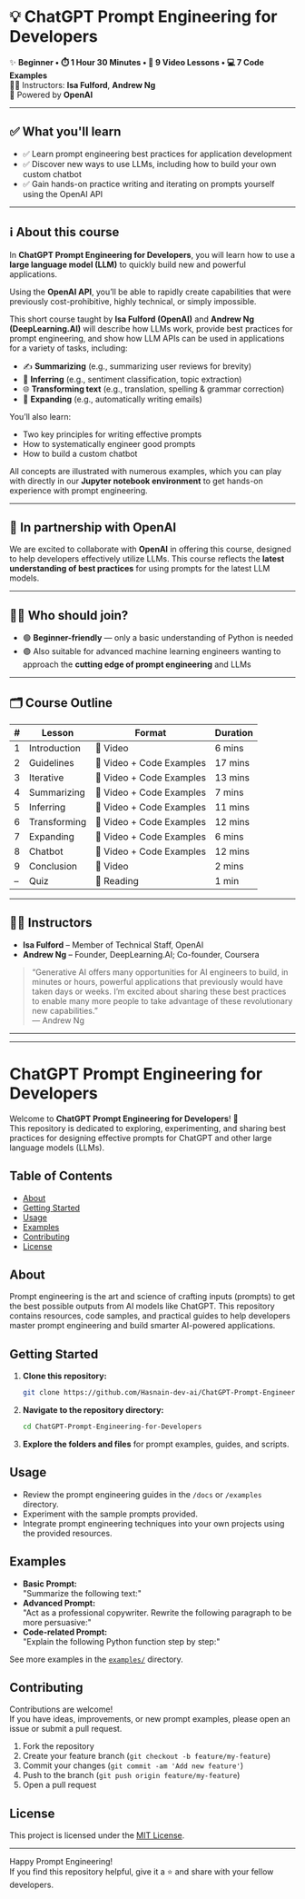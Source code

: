 # 💡 ChatGPT Prompt Engineering for Developers

✨ **Beginner • ⏱️ 1 Hour 30 Minutes • 🎥 9 Video Lessons • 💻 7 Code Examples**  
👩‍🏫 Instructors: **Isa Fulford**, **Andrew Ng**  
🤝 Powered by **OpenAI**

---

## ✅ What you'll learn

- ✅ Learn prompt engineering best practices for application development  
- ✅ Discover new ways to use LLMs, including how to build your own custom chatbot  
- ✅ Gain hands-on practice writing and iterating on prompts yourself using the OpenAI API  

---

## ℹ️ About this course  

In **ChatGPT Prompt Engineering for Developers**, you will learn how to use a **large language model (LLM)** to quickly build new and powerful applications.  

Using the **OpenAI API**, you’ll be able to rapidly create capabilities that were previously cost-prohibitive, highly technical, or simply impossible.  

This short course taught by **Isa Fulford (OpenAI)** and **Andrew Ng (DeepLearning.AI)** will describe how LLMs work, provide best practices for prompt engineering, and show how LLM APIs can be used in applications for a variety of tasks, including:

- ✍️ **Summarizing** (e.g., summarizing user reviews for brevity)  
- 🔎 **Inferring** (e.g., sentiment classification, topic extraction)  
- 🌐 **Transforming text** (e.g., translation, spelling & grammar correction)  
- 🚀 **Expanding** (e.g., automatically writing emails)  

You’ll also learn:  

- Two key principles for writing effective prompts  
- How to systematically engineer good prompts  
- How to build a custom chatbot  

All concepts are illustrated with numerous examples, which you can play with directly in our **Jupyter notebook environment** to get hands-on experience with prompt engineering.

---

## 🤝 In partnership with OpenAI  

We are excited to collaborate with **OpenAI** in offering this course, designed to help developers effectively utilize LLMs. This course reflects the **latest understanding of best practices** for using prompts for the latest LLM models.

---

## 👩‍💻 Who should join?

- 🟢 **Beginner-friendly** — only a basic understanding of Python is needed  
- 🟣 Also suitable for advanced machine learning engineers wanting to approach the **cutting edge of prompt engineering** and LLMs  

---

## 🗂 Course Outline  

| # | Lesson | Format | Duration |
|---|--------|--------|----------|
| 1 | Introduction | 🎥 Video | 6 mins |
| 2 | Guidelines | 🎥 Video + Code Examples | 17 mins |
| 3 | Iterative | 🎥 Video + Code Examples | 13 mins |
| 4 | Summarizing | 🎥 Video + Code Examples | 7 mins |
| 5 | Inferring | 🎥 Video + Code Examples | 11 mins |
| 6 | Transforming | 🎥 Video + Code Examples | 12 mins |
| 7 | Expanding | 🎥 Video + Code Examples | 6 mins |
| 8 | Chatbot | 🎥 Video + Code Examples | 12 mins |
| 9 | Conclusion | 🎥 Video | 2 mins |
| – | Quiz | 📖 Reading | 1 min |

---

## 👨‍🏫 Instructors  

- **Isa Fulford** – Member of Technical Staff, OpenAI  
- **Andrew Ng** – Founder, DeepLearning.AI; Co-founder, Coursera  

> “Generative AI offers many opportunities for AI engineers to build, in minutes or hours, powerful applications that previously would have taken days or weeks. I’m excited about sharing these best practices to enable many more people to take advantage of these revolutionary new capabilities.”  
> — Andrew Ng  

---


____________________________________________

# ChatGPT Prompt Engineering for Developers

Welcome to **ChatGPT Prompt Engineering for Developers**! 🚀  
This repository is dedicated to exploring, experimenting, and sharing best practices for designing effective prompts for ChatGPT and other large language models (LLMs).

## Table of Contents

- [About](#about)
- [Getting Started](#getting-started)
- [Usage](#usage)
- [Examples](#examples)
- [Contributing](#contributing)
- [License](#license)

## About

Prompt engineering is the art and science of crafting inputs (prompts) to get the best possible outputs from AI models like ChatGPT. This repository contains resources, code samples, and practical guides to help developers master prompt engineering and build smarter AI-powered applications.

## Getting Started

1. **Clone this repository:**
   ```bash
   git clone https://github.com/Hasnain-dev-ai/ChatGPT-Prompt-Engineering-for-Developers.git
   ```
2. **Navigate to the repository directory:**
   ```bash
   cd ChatGPT-Prompt-Engineering-for-Developers
   ```
3. **Explore the folders and files** for prompt examples, guides, and scripts.

## Usage

- Review the prompt engineering guides in the `/docs` or `/examples` directory.
- Experiment with the sample prompts provided.
- Integrate prompt engineering techniques into your own projects using the provided resources.

## Examples

- **Basic Prompt:**  
  "Summarize the following text:"
- **Advanced Prompt:**  
  "Act as a professional copywriter. Rewrite the following paragraph to be more persuasive:"
- **Code-related Prompt:**  
  "Explain the following Python function step by step:"

See more examples in the [`examples/`](examples/) directory.

## Contributing

Contributions are welcome!  
If you have ideas, improvements, or new prompt examples, please open an issue or submit a pull request.

1. Fork the repository
2. Create your feature branch (`git checkout -b feature/my-feature`)
3. Commit your changes (`git commit -am 'Add new feature'`)
4. Push to the branch (`git push origin feature/my-feature`)
5. Open a pull request

## License

This project is licensed under the [MIT License](LICENSE).

---

Happy Prompt Engineering!  
If you find this repository helpful, give it a ⭐️ and share with your fellow developers.

